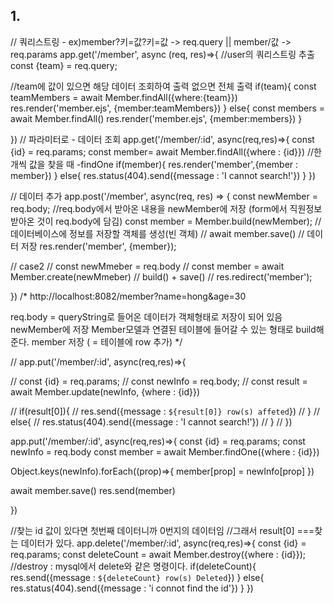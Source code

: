 ## 1. 

// 쿼리스트링 - ex)member?키=값?키=값 -> req.query || member/값 -> req.params
app.get('/member', async (req, res)=>{
  //user의 쿼리스트링 추출
  const {team} = req.query;

  //team에 값이 있으면 해당 데이터 조회하여 출력 없으면 전체 출력
  if(team){
    const teamMembers = await Member.findAll({where:{team}})
    res.render('member.ejs', {member:teamMembers})
  }
  else{
    const members = await Member.findAll()
    res.render('member.ejs', {member:members})
  }

})
// 파라미터로 - 데이터 조회
app.get('/member/:id', async(req,res)=>{
  const {id} = req.params;
  const member= await Member.findAll({where : {id}}) 
  //한개씩 값을 찾을 때 -findOne
  if(member){
    res.render('member',{member : member})
  }
  else{
    res.status(404).send({message : 'I cannot search!'})
  }
})


// 데이터 추가
app.post('/member', async(req, res) => {
  const newMember = req.body;
  //req.body에서 받아온 내용을 newMember에 저장 (form에서 직원정보 받아온 것이 req.body에 담김)
  const member = Member.build(newMember); //데이터베이스에 정보를 저장할 객체를 생성(빈 객체)
  // 
  await member.save() // 데이터 저장
  res.render('member', {member});

  // case2
  // const newMmeber = req.body
  // const member = await Member.create(newMmeber) // build() + save()
  // res.redirect('member');


})
/*
  http://localhost:8082/member?name=hong&age=30

  req.body = queryString로 들어온 데이터가 객체형태로 저장이 되어 있음
  newMember에 저장
  Member모델과 연결된 테이블에 들어갈 수 있는 형태로 build해준다.
  member 저장 ( = 테이블에 row 추가)
*/

// app.put('/member/:id', async(req,res)=>{

//   const {id} = req.params;
//   const newInfo = req.body;
//   const result =  await Member.update(newInfo, {where : {id}}) 

//   if(result[0]){
//     res.send({message : `${result[0]} row(s) affeted`})
//   }
//   else{
//     res.status(404).send({message : 'I cannot search!'})
//   }
// })

app.put('/member/:id', async(req,res)=>{
  const {id} = req.params;
  const newInfo = req.body
  const member = await Member.findOne({where : {id}})

  Object.keys(newInfo).forEach((prop)=>{
    member[prop] = newInfo[prop]
  })

  await member.save()
  res.send(member)

})

//찾는 id 값이 있다면 첫번째 데이터니까 0번지의 데이터임
//그래서 result[0] ===찾는 데이터가 있다.
app.delete('/member/:id', async(req,res)=>{
  const {id} = req.params;
  const deleteCount = await Member.destroy({where : {id}});
  //destroy : mysql에서 delete와 같은 명령이다.
  if(deleteCount){
    res.send({message : `${deleteCount} row(s) Deleted`})
  }
  else{
    res.status(404).send({message : 'i connot find the id'})
  }
})


